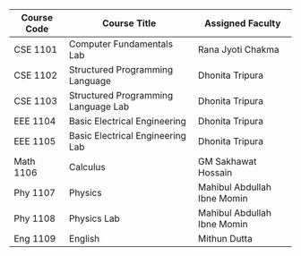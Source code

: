 | Course Code | Course Title                        | Assigned Faculty            |
| ----------- | ----------------------------------- | --------------------------- |
| CSE 1101    | Computer Fundamentals Lab           | Rana Jyoti Chakma           |
| CSE 1102    | Structured Programming Language     | Dhonita Tripura             |
| CSE 1103    | Structured Programming Language Lab | Dhonita Tripura             |
| EEE 1104    | Basic Electrical Engineering        | Dhonita Tripura             |
| EEE 1105    | Basic Electrical Engineering Lab    | Dhonita Tripura             |
| Math 1106   | Calculus                            | GM Sakhawat Hossain         |
| Phy 1107    | Physics                             | Mahibul Abdullah Ibne Momin |
| Phy 1108    | Physics Lab                         | Mahibul Abdullah Ibne Momin |
| Eng 1109    | English                             | Mithun Dutta                |